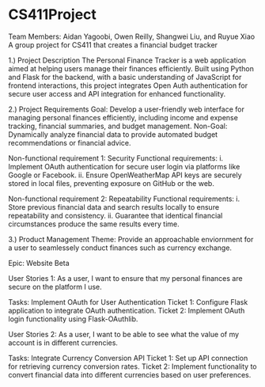 # CS411Project 
Team Members: Aidan Yagoobi, Owen Reilly, Shangwei Liu, and Ruyue Xiao 
A group project for CS411 that creates a financial budget tracker 

1.) Project Description
The Personal Finance Tracker is a web application aimed at helping users manage their finances efficiently. Built using Python and Flask for the backend, with a basic understanding of JavaScript for frontend interactions, this project integrates Open Auth authentication for secure user access and API integration for enhanced functionality.

2.) Project Requirements 
Goal: Develop a user-friendly web interface for managing personal finances efficiently, including income and expense tracking, financial summaries, and budget management.
Non-Goal: Dynamically analyze financial data to provide automated budget recommendations or financial advice.

Non-functional requirement 1: Security
Functional requirements:
i. Implement OAuth authentication for secure user login via platforms like Google or Facebook.
ii. Ensure OpenWeatherMap API keys are securely stored in local files, preventing exposure on GitHub or the web.

Non-functional requirement 2: Repeatability
Functional requirements:
i. Store previous financial data and search results locally to ensure repeatability and consistency.
ii. Guarantee that identical financial circumstances produce the same results every time.

3.) Product Management 
Theme:
Provide an approachable enviornment for a user to seamlessely conduct finances such as currency exchange. 

Epic:
Website Beta 

User Stories 1:
As a user, I want to ensure that my personal finances are secure on the platform I use. 

Tasks:
Implement OAuth for User Authentication
Ticket 1: Configure Flask application to integrate OAuth authentication.
Ticket 2: Implement OAuth login functionality using Flask-OAuthlib.


User Stories 2:
As a user, I want to be able to see what the value of my account is in different currencies. 

Tasks: 
Integrate Currency Conversion API
Ticket 1: Set up API connection for retrieving currency conversion rates.
Ticket 2: Implement functionality to convert financial data into different currencies based on user preferences.
